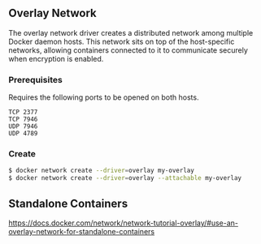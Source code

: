 ## Overlay Network

The overlay network driver creates a distributed network among multiple Docker daemon hosts. This network sits on top of the host-specific networks, allowing containers connected to it to communicate securely when encryption is enabled.

### Prerequisites

Requires the following ports to be opened on both hosts.

```
TCP 2377
TCP 7946
UDP 7946
UDP 4789
```

### Create

```sh
$ docker network create --driver=overlay my-overlay
$ docker network create --driver=overlay --attachable my-overlay
```

## Standalone Containers

https://docs.docker.com/network/network-tutorial-overlay/#use-an-overlay-network-for-standalone-containers
